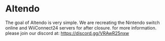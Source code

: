 # Altendo
The goal of Altendo is very simple. We are recreating the Nintendo switch online and WiiConnect24 servers for after closure. for more information. please join our discord at:
https://discord.gg/VRAwR25nxw
